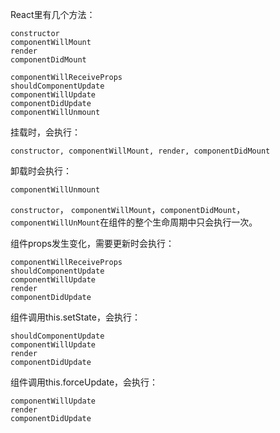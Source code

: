 React里有几个方法：

```
constructor
componentWillMount
render
componentDidMount

componentWillReceiveProps
shouldComponentUpdate
componentWillUpdate
componentDidUpdate
componentWillUnmount
```

挂载时，会执行：

```
constructor, componentWillMount, render, componentDidMount
```

卸载时会执行：

```
componentWillUnmount
```

`constructor`， `componentWillMount`，`componentDidMount`，`componentWillUnMount`在组件的整个生命周期中只会执行一次。



组件props发生变化，需要更新时会执行：

```
componentWillReceiveProps
shouldComponentUpdate
componentWillUpdate
render
componentDidUpdate
```

组件调用this.setState，会执行：

```
shouldComponentUpdate
componentWillUpdate
render
componentDidUpdate
```

组件调用this.forceUpdate，会执行：

```
componentWillUpdate
render
componentDidUpdate
```

